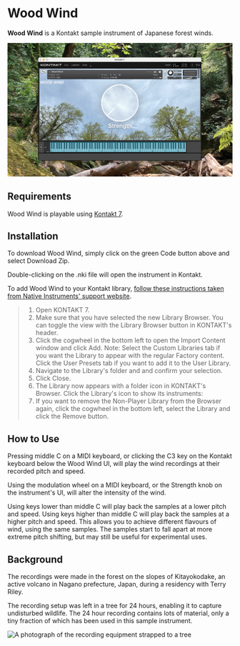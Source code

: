 # Wood Wind

**Wood Wind** is a Kontakt sample instrument of Japanese forest winds.

![A screenshot of the Wood Wind Kontakt instrument](https://github.com/gregwht/WoodWind/blob/main/images/banner.png)


## Requirements

Wood Wind is playable using [Kontakt 7](https://www.native-instruments.com/en/products/komplete/samplers/kontakt-7/). 


## Installation

To download Wood Wind, simply click on the green Code button above and select Download Zip.

Double-clicking on the .nki file will open the instrument in Kontakt. 

To add Wood Wind to your Kontakt library, [follow these instructions taken from Native Instruments' support website](https://support.native-instruments.com/hc/en-us/articles/6677339715741-How-to-Add-Non-Player-Libraries-to-Kontakt-7-s-Browser). 

> 1. Open KONTAKT 7.
> 2. Make sure that you have selected the new Library Browser. You can toggle the view with the Library Browser button in KONTAKT's header.
> 3. Click the cogwheel in the bottom left to open the Import Content window and click Add. Note: Select the Custom Libraries tab if you want the Library to appear with the regular Factory content. Click the User Presets tab if you want to add it to the User Library.
> 4. Navigate to the Library's folder and and confirm your selection.
> 5. Click Close.
> 6. The Library now appears with a folder icon in KONTAKT's Browser. Click the Library's icon to show its instruments:
> 7. If you want to remove the Non-Player Library from the Browser again, click the cogwheel in the bottom left, select the Library and click the Remove button.


## How to Use

Pressing middle C on a MIDI keyboard, or clicking the C3 key on the Kontakt keyboard below the Wood Wind UI, will play the wind recordings at their recorded pitch and speed. 

Using the modulation wheel on a MIDI keyboard, or the Strength knob on the instrument's UI, will alter the intensity of the wind. 

Using keys lower than middle C will play back the samples at a lower pitch and speed. Using keys higher than middle C will play back the samples at a higher pitch and speed. This allows you to achieve different flavours of wind, using the same samples. The samples start to fall apart at more extreme pitch shifting, but may still be useful for experimental uses.


## Background

The recordings were made in the forest on the slopes of Kitayokodake, an active volcano in Nagano prefecture, Japan, during a residency with Terry Riley. 

The recording setup was left in a tree for 24 hours, enabling it to capture undisturbed wildlife. The 24 hour recording contains lots of material, only a tiny fraction of which has been used in this sample instrument.

![A photograph of the recording equipment strapped to a tree](https://github.com/gregwht/WoodWind/blob/main/images/recording.png)
